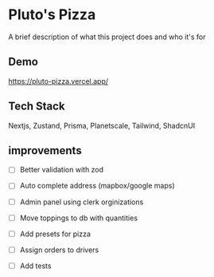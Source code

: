 
# Pluto's Pizza

A brief description of what this project does and who it's for


## Demo

https://pluto-pizza.vercel.app/

## Tech Stack

Nextjs, Zustand, Prisma, Planetscale, Tailwind, ShadcnUI


## improvements 

- [ ] Better validation with zod
- [ ] Auto complete address (mapbox/google maps)
- [ ] Admin panel using clerk orginizations
- [ ] Move toppings to db with quantities
- [ ] Add presets for pizza
- [ ] Assign orders to drivers
- [ ] Add tests 



